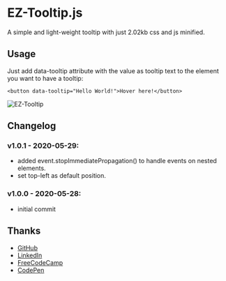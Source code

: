 # EZ-Tooltip.js
A simple and light-weight tooltip with just 2.02kb css and js minified.

## Usage
Just add data-tooltip attribute with the value as tooltip text to the element you want to have a tooltip: 

    <button data-tooltip="Hello World!">Hover here!</button>

![EZ-Tooltip](https://i.ibb.co/fNrvkHS/Untitled.png)

## Changelog
### v1.0.1 - 2020-05-29:
- added event.stopImmediatePropagation() to handle events on nested elements.
- set top-left as default position.

### v1.0.0 - 2020-05-28:
- initial commit

## Thanks

- [GitHub](http://github.com/zenabus)
- [LinkedIn](http://linkedin.com/in/zenabus)
- [FreeCodeCamp](http://freecodecamp.org/zenabus)
- [CodePen](http://codepen.io/zenabus)
